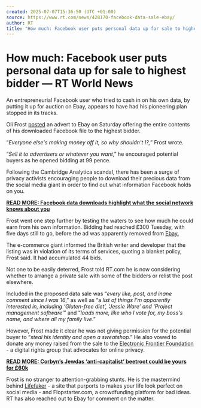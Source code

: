 ```yaml
---
created: 2025-07-07T15:36:50 (UTC +01:00)
source: https://www.rt.com/news/428170-facebook-data-sale-ebay/
author: RT
title: "How much: Facebook user puts personal data up for sale to highest bidder — RT World News"
---
```


# How much: Facebook user puts personal data up for sale to highest bidder — RT World News

An entrepreneurial Facebook user who tried to cash in on his own data, by putting it up for auction on Ebay, appears to have had his pioneering plan stopped in its tracks.

Oli Frost [posted](http://olifro.st/blog/data-on-ebay/) an advert to Ebay on Saturday offering the entire contents of his downloaded Facebook file to the highest bidder.

“_Everyone else's making money off it, so why shouldn't I?,_” Frost wrote.

“_Sell it to advertisers or whatever you want_,” he encouraged potential buyers as he opened bidding at 99 pence.

Following the Cambridge Analytica scandal, there has been a surge of privacy activists encouraging people to download their precious data from the social media giant in order to find out what information Facebook holds on you.

**[READ MORE: Facebook data downloads highlight what the social network knows about you](https://www.rt.com/news/422268-facebook-data-download-phone-messages/)**

Frost went one step further by testing the waters to see how much he could earn from his own information. Bidding had reached £300 Tuesday, with five days still to go, before the ad was apparently removed from [Ebay.](https://www.ebay.co.uk/itm/Im-selling-my-private-Facebook-data-/273239941454)

The e-commerce giant informed the British writer and developer that the listing was in violation of its terms of services, quoting a blanket policy, Frost said. It had accumulated 44 bids.

Not one to be easily deterred, Frost told RT.com he is now considering whether to arrange a private sale with some of the bidders or relist the post elsewhere.

Included in the proposed data sale was “_every like, post, and inane comment since I was 16_,” as well as “a _list of things I'm apparently interested in, including ‘Gluten-free diet’, ‘Jessie Ware’ and ‘Project management software’_” and “_loads more, like who I vote for, my boss's name, and where all my family live_.”

However, Frost made it clear he was not giving permission for the potential buyer to “_steal his identity and open a sweatshop_.” He also vowed to donate any money raised from the sale to the [Electronic Frontier Foundation](https://www.eff.org/) - a digital rights group that advocates for online privacy.

**[READ MORE: Corbyn’s Jewdas ‘anti-capitalist’ beetroot could be yours for £60k](https://www.rt.com/uk/423560-beetroot-jewdas-corbyn-ebay/)**

Frost is no stranger to attention-grabbing stunts. He is the mastermind behind [Lifefaker](http://lifefaker.com/) - a site that purports to makes your life look perfect on social media - and Flopstarter.com, a crowdfunding platform for bad ideas. RT has also reached out to Ebay for comment on the matter.
